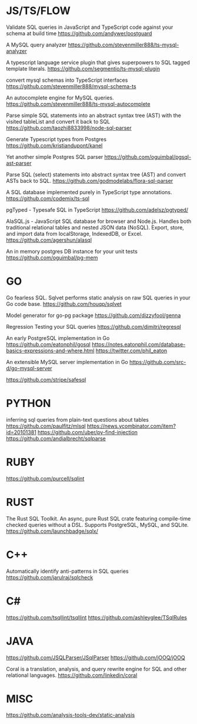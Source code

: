 # JS/TS/FLOW

Validate SQL queries in JavaScript and TypeScript code against your schema at build time
https://github.com/andywer/postguard


A MySQL query analyzer
https://github.com/stevenmiller888/ts-mysql-analyzer


A typescript language service plugin that gives superpowers to SQL tagged template literals.
https://github.com/segmentio/ts-mysql-plugin


convert mysql schemas into TypeScript interfaces
https://github.com/stevenmiller888/mysql-schema-ts

An autocomplete engine for MySQL queries.
https://github.com/stevenmiller888/ts-mysql-autocomplete


Parse simple SQL statements into an abstract syntax tree (AST) with the visited tableList and convert it back to SQL
https://github.com/taozhi8833998/node-sql-parser


Generate Typescript types from Postgres
https://github.com/kristiandupont/kanel


Yet another simple Postgres SQL parser
https://github.com/oguimbal/pgsql-ast-parser


Parse SQL (select) statements into abstract syntax tree (AST) and convert ASTs back to SQL.
https://github.com/godmodelabs/flora-sql-parser


A SQL database implemented purely in TypeScript type annotations.
https://github.com/codemix/ts-sql


pgTyped - Typesafe SQL in TypeScript
https://github.com/adelsz/pgtyped/


AlaSQL.js - JavaScript SQL database for browser and Node.js. Handles both traditional relational tables and nested JSON data (NoSQL). Export, store, and import data from localStorage, IndexedDB, or Excel.
https://github.com/agershun/alasql


An in memory postgres DB instance for your unit tests
https://github.com/oguimbal/pg-mem

# GO

Go fearless SQL. Sqlvet performs static analysis on raw SQL queries in your Go code base.
https://github.com/houqp/sqlvet


Model generator for go-pg package
https://github.com/dizzyfool/genna


Regression Testing your SQL queries
https://github.com/dimitri/regresql


An early PostgreSQL implementation in Go
https://github.com/eatonphil/gosql
https://notes.eatonphil.com/database-basics-expressions-and-where.html
https://twitter.com/phil_eaton


An extensible MySQL server implementation in Go
https://github.com/src-d/go-mysql-server

https://github.com/stripe/safesql


# PYTHON

inferring sql queries from plain-text questions about tables
https://github.com/paulfitz/mlsql
https://news.ycombinator.com/item?id=20101381
https://github.com/uber/py-find-injection
https://github.com/andialbrecht/sqlparse


# RUBY

https://github.com/purcell/sqlint

# RUST

The Rust SQL Toolkit. An async, pure Rust SQL crate featuring compile-time checked queries without a DSL. Supports PostgreSQL, MySQL, and SQLite.
https://github.com/launchbadge/sqlx/


# C++
Automatically identify anti-patterns in SQL queries
https://github.com/jarulraj/sqlcheck


# C#
https://github.com/tsqllint/tsqllint
https://github.com/ashleyglee/TSqlRules


# JAVA
https://github.com/JSQLParser/JSqlParser
https://github.com/jOOQ/jOOQ


Coral is a translation, analysis, and query rewrite engine for SQL and other relational languages.
https://github.com/linkedin/coral


# MISC
https://github.com/analysis-tools-dev/static-analysis